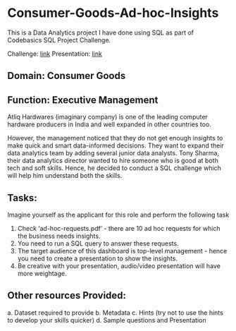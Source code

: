 # Consumer-Goods-Ad-hoc-Insights
This is a Data Analytics project I have done using SQL as part of Codebasics SQL Project Challenge.

Challenge: [link](https://codebasics.io/challenge/codebasics-resume-project-challenge)
Presentation: [link](https://www.linkedin.com/posts/mrsudeep_codebasicsresumeprojectchallenge-codebasicsresumeprojectchallenge-activity-7038854186423242752-mthb?utm_source=share&utm_medium=member_desktop)

## Domain:  Consumer Goods  
## Function: Executive Management

Atliq Hardwares (imaginary company) is one of the leading computer hardware producers in India and well expanded in other countries too.

However, the management noticed that they do not get enough insights to make quick and smart data-informed decisions. They want to expand their data analytics team by adding several junior data analysts. Tony Sharma, their data analytics director wanted to hire someone who is good at both tech and soft skills. Hence, he decided to conduct a SQL challenge which will help him understand both the skills.

## Tasks:  

Imagine yourself as the applicant for this role and perform the following task

1.    Check ‘ad-hoc-requests.pdf’ - there are 10 ad hoc requests for which the business needs insights.
2.    You need to run a SQL query to answer these requests. 
3.    The target audience of this dashboard is top-level management - hence you need to create a presentation to show the insights.
4.    Be creative with your presentation, audio/video presentation will have more weightage.

## Other resources Provided:

a.    Dataset required to provide 
b.    Metadata
c.    Hints (try not to use the hints to develop your skills quicker)
d.    Sample questions and Presentation
